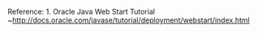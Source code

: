 Reference:
	1.	Oracle Java Web Start Tutorial
	~http://docs.oracle.com/javase/tutorial/deployment/webstart/index.html
